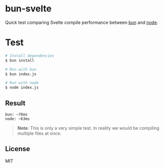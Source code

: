 # bun-svelte

Quick test comparing Svelte compile performance between [bun](https://bun.sh) and [node](https://nodejs.org).

# Test

```bash
# Install dependencies
$ bun install

# Run with bun
$ bun index.js

# Run with node
$ node index.js
```

## Result

```
bun: ~76ms
node: ~63ms
```

> **Note**: This is only a very simple test. In reality we would be compiling multiple files at once.

## License

MIT
